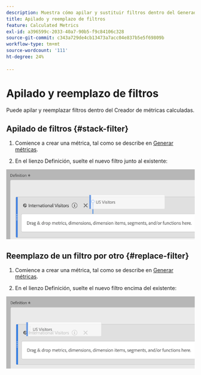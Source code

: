 ```yaml
---
description: Muestra cómo apilar y sustituir filtros dentro del Generador de métricas calculadas.
title: Apilado y reemplazo de filtros
feature: Calculated Metrics
exl-id: a396599c-2033-40a7-90b5-f9c84106c328
source-git-commit: c343a729de4cb13473a7acc04e837b5e5f69809b
workflow-type: tm+mt
source-wordcount: '111'
ht-degree: 24%

---
```


# Apilado y reemplazo de filtros

Puede apilar y reemplazar filtros dentro del Creador de métricas calculadas.

## Apilado de filtros {#stack-filter}

1. Comience a crear una métrica, tal como se describe en [Generar métricas](/help/components/calc-metrics/cm-workflow/cm-build-metrics.md).

1. En el lienzo Definición, suelte el nuevo filtro junto al existente:

![El lienzo de definición que muestra la métrica Visitantes de EE. UU. se colocó junto a los Visitantes internacionales existentes.](assets/cm_stack_seg.png)

## Reemplazo de un filtro por otro {#replace-filter}

1. Comience a crear una métrica, tal como se describe en [Generar métricas](/help/components/calc-metrics/cm-workflow/cm-build-metrics.md).

1. En el lienzo Definición, suelte el nuevo filtro encima del existente:

![El lienzo de definición que muestra los visitantes estadounidenses se coloca encima de la métrica Visitantes internacionales.](assets/cm_replace_seg.png)

